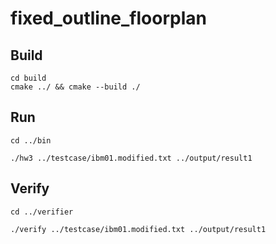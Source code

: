 # fixed_outline_floorplan

## Build
```
cd build 
cmake ../ && cmake --build ./
```

## Run
```
cd ../bin

./hw3 ../testcase/ibm01.modified.txt ../output/result1

```

## Verify
```
cd ../verifier

./verify ../testcase/ibm01.modified.txt ../output/result1

```